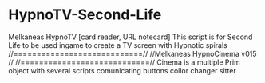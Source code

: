 # HypnoTV-Second-Life
Melkaneas HypnoTV [card reader, URL notecard]
This script is for Second Life
to be used ingame to create a TV screen with Hypnotic spirals
//============================//
//Melkaneas HypnoCinema v015  //
//============================//
Cinema is a multiple Prim object with several scripts comunicating
buttons 
collor changer 
sitter 
